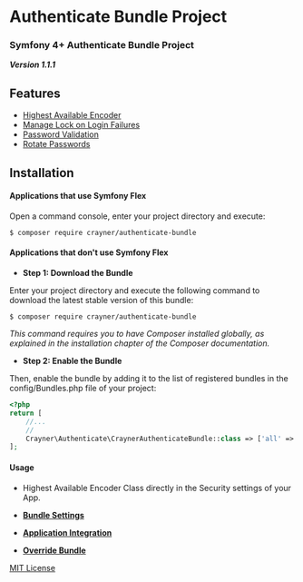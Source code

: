 # Authenticate Bundle Project
### Symfony 4+ Authenticate Bundle Project

___Version 1.1.1___

## Features
* [Highest Available Encoder](Documents/HighestAvailabelEncoder.md)
* [Manage Lock on Login Failures](Documents/ManageFailures.md)
* [Password Validation](Documents/PasswordValidation.md)
* [Rotate Passwords](Documents/RotatePasswords.md)

## Installation
#### Applications that use Symfony Flex
Open a command console, enter your project directory and execute:

```console
$ composer require crayner/authenticate-bundle
```

#### Applications that don't use Symfony Flex
* __Step 1: Download the Bundle__

Enter your project directory and execute the following command to download the latest stable version of this bundle:

```console
$ composer require crayner/authenticate-bundle
```

_This command requires you to have Composer installed globally, as explained in the installation chapter of the Composer documentation._

* __Step 2: Enable the Bundle__

Then, enable the bundle by adding it to the list of registered bundles in the config/Bundles.php file of your project:
```php
<?php
return [
    //...
    //
    Crayner\Authenticate\CraynerAuthenticateBundle::class => ['all' => true],
];
```

#### Usage
* Highest Available Encoder Class directly in the Security settings of your App.

* __[Bundle Settings](Documents/BundleSettings.md)__
* __[Application Integration](Documents/AppIntegration.md)__
* __[Override Bundle](Documents/OverrideBundle.md)__

[MIT License](LICENSE.md)
